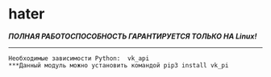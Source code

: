 # hater

***ПОЛНАЯ РАБОТОСПОСОБНОСТЬ ГАРАНТИРУЕТСЯ ТОЛЬКО НА Linux!*** <br>


___
    Необходимые зависимости Python:  vk_api
    ***Данный модуль можно установить командой pip3 install vk_pi
